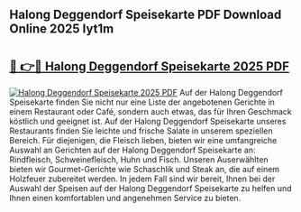 ## Halong Deggendorf Speisekarte PDF Download Online 2025 Iyt1m

# <h2><a href="http://gcb46of.nevu.top/?p=Halong+Deggendorf+Speisekarte">🔗 👉🔴 Halong Deggendorf Speisekarte 2025 PDF</a></h2>

[![Halong Deggendorf Speisekarte 2025 PDF](https://i.imgur.com/dBaPXMq.png)](http://gcb46of.nevu.top/?p=Halong+Deggendorf+Speisekarte)
Auf der Halong Deggendorf Speisekarte finden Sie nicht nur eine Liste der angebotenen Gerichte in einem Restaurant oder Café, sondern auch etwas, das für Ihren Geschmack köstlich und geeignet ist. Auf der Halong Deggendorf Speisekarte unseres Restaurants finden Sie leichte und frische Salate in unserem speziellen Bereich. Für diejenigen, die Fleisch lieben, bieten wir eine umfangreiche Auswahl an Gerichten auf der Halong Deggendorf Speisekarte an: Rindfleisch, Schweinefleisch, Huhn und Fisch. Unseren Auserwählten bieten wir Gourmet-Gerichte wie Schaschlik und Steak an, die auf einem Holzfeuer zubereitet werden. In jedem Fall sind wir bereit, Ihnen bei der Auswahl der Speisen auf der Halong Deggendorf Speisekarte zu helfen und Ihnen einen komfortablen und angenehmen Service zu bieten.
